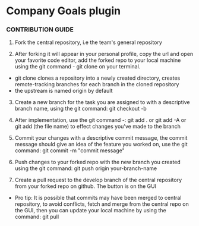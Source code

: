 # Company Goals plugin




### CONTRIBUTION GUIDE
1. Fork the central repository, i.e the team's general repository

2. After forking it will appear in your personal profile, copy the url and open your favorite code editor, add the forked repo to your local machine using the git command - git clone <url of repo you copied> on your terminal.
  - git clone clones a repository into a newly created directory, creates remote-tracking branches for each branch in the cloned repository 
  - the upstream is named origin by default

3. Create a new branch for the task you are assigned to with a descriptive branch name, using the git command:  git checkout -b <branch name>

4. After implementation, use the git command -: git add . or git add -A or git add (the file name) to effect changes you've made to the branch

5. Commit your changes with a descriptive commit message, the commit message should give an idea of the feature you worked on, use the git command:  git commit -m "commit message"  

6. Push changes to your forked repo with the new branch you created using the git command: git push origin your-branch-name

7. Create a pull request to the develop branch of the central repository from your forked repo on github. The button is on the GUI

- Pro tip: It is possible that commits may have been merged to central repository, to avoid conflicts, fetch and merge from the central repo on the GUI, then you can update your local machine by using the command: git pull

